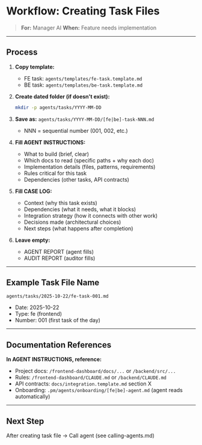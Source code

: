 # Workflow: Creating Task Files

> **For:** Manager AI
> **When:** Feature needs implementation

---

## Process

1. **Copy template:**
   - FE task: `agents/templates/fe-task.template.md`
   - BE task: `agents/templates/be-task.template.md`

2. **Create dated folder (if doesn't exist):**
   ```bash
   mkdir -p agents/tasks/YYYY-MM-DD
   ```

3. **Save as:**
   `agents/tasks/YYYY-MM-DD/[fe|be]-task-NNN.md`
   - NNN = sequential number (001, 002, etc.)

4. **Fill AGENT INSTRUCTIONS:**
   - What to build (brief, clear)
   - Which docs to read (specific paths + why each doc)
   - Implementation details (files, patterns, requirements)
   - Rules critical for this task
   - Dependencies (other tasks, API contracts)

5. **Fill CASE LOG:**
   - Context (why this task exists)
   - Dependencies (what it needs, what it blocks)
   - Integration strategy (how it connects with other work)
   - Decisions made (architectural choices)
   - Next steps (what happens after completion)

6. **Leave empty:**
   - AGENT REPORT (agent fills)
   - AUDIT REPORT (auditor fills)

---

## Example Task File Name

`agents/tasks/2025-10-22/fe-task-001.md`
- Date: 2025-10-22
- Type: fe (frontend)
- Number: 001 (first task of the day)

---

## Documentation References

**In AGENT INSTRUCTIONS, reference:**
- Project docs: `/frontend-dashboard/docs/...` or `/backend/src/...`
- Rules: `/frontend-dashboard/CLAUDE.md` or `/backend/CLAUDE.md`
- API contracts: `docs/integration.template.md` section X
- Onboarding: `.pm/agents/onboarding/[fe|be]-agent.md` (agent reads automatically)

---

## Next Step

After creating task file → Call agent (see calling-agents.md)
